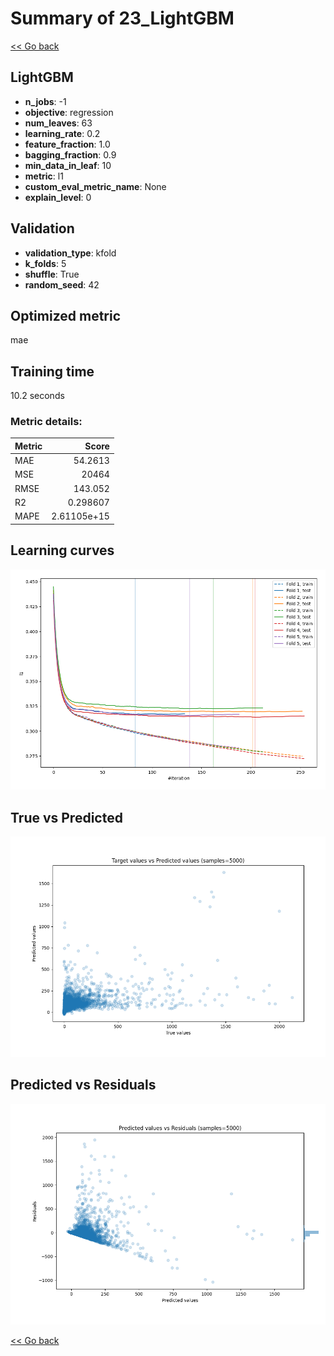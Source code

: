 # Summary of 23_LightGBM

[<< Go back](../README.md)


## LightGBM
- **n_jobs**: -1
- **objective**: regression
- **num_leaves**: 63
- **learning_rate**: 0.2
- **feature_fraction**: 1.0
- **bagging_fraction**: 0.9
- **min_data_in_leaf**: 10
- **metric**: l1
- **custom_eval_metric_name**: None
- **explain_level**: 0

## Validation
 - **validation_type**: kfold
 - **k_folds**: 5
 - **shuffle**: True
 - **random_seed**: 42

## Optimized metric
mae

## Training time

10.2 seconds

### Metric details:
| Metric   |           Score |
|:---------|----------------:|
| MAE      |    54.2613      |
| MSE      | 20464           |
| RMSE     |   143.052       |
| R2       |     0.298607    |
| MAPE     |     2.61105e+15 |



## Learning curves
![Learning curves](learning_curves.png)
## True vs Predicted

![True vs Predicted](true_vs_predicted.png)


## Predicted vs Residuals

![Predicted vs Residuals](predicted_vs_residuals.png)



[<< Go back](../README.md)
